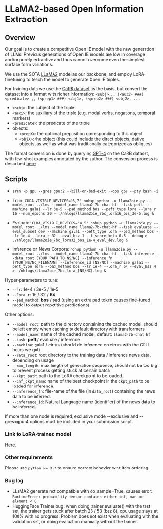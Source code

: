 # LLaMA2-based Open Information Extraction

## Overview

Our goal is to create a competitive Open IE model with the new generation of LLMs. Previous generations of Open IE models are low in coverage and/or purely extractive and thus cannot overcome even the simplest surface form variations.

We use the SOTA [LLaMA2](https://huggingface.co/docs/transformers/model_doc/llama2) model as our backbone, and employ LoRA-finetuning to teach the model to generate Open IE triples.

For training data we use the [CaRB dataset](https://github.com/dair-iitd/CaRB) as the basis, but convert the dataset into a format with richer information: 
`<subj> ,, (<auxi> ###) <predicate> ,, (<prep1> ###) <obj1>, (<prep2> ###) <obj2>, ...`

- `<subj>`: the subject of the triple
- `<auxi>`: the auxiliary of the triple (e.g. modal verbs, negations, temporal markers)
- `<predicate>`: the predicate of the triple
- objects:
    - `<prepX>`: the optional preposition corresponding to this object
    - `<objX>`: the object (this could include the direct objects, dative objects, as well as what was traditionally categorized as obliques)

The format conversion is done by querying [GPT-4](https://openai.com/research/gpt-4) on the CaRB dataset, with few-shot examples annotated by the author. The conversion process is described [here](./CaRB/data/data_conversion.md).

## Scripts

- ` srun -p gpu --gres gpu:2 --kill-on-bad-exit --qos gpu --pty bash -i `
- Train: ` CUDA_VISIBLE_DEVICES="6,7" nohup python -u llama2oie.py --model_root ../lms --model_name llama2-7b-chat-hf --task peft --machine gala1 --lr 3e-5 --pad_method bos --peft_type lora --lora_r 16 --num_epochs 20 > ./nhlogs/llama2oie_7bc_lora16_bos_3e-5.log & ` 

- Evaluate: ` CUDA_VISIBLE_DEVICES="4,5" nohup python -u llama2oie.py --model_root ../lms --model_name llama2-7b-chat-hf --task evaluate --eval_subset dev --machine gala1 --peft_type lora --pad_method bos --lr 1e-4 --lora_r 32 --eval_bsz 1 --f_score_beta 0.5 --debug > ./nhlogs/llama2oie_7bc_lora32_bos_1e-4_eval_dev.log & `

- Inference on News Corpora: ` nohup python -u llama2oie.py --model_root ../lms --model_name llama2-7b-chat-hf --task inference --data_root [YOUR_PATH_TO_NS/NC] --inference_fn [YOUR_NS/NC_FILENAME] --inference_id [NS/NC] --machine gala1 --peft_type lora --pad_method bos --lr 1e-4 --lora_r 64 --eval_bsz 4 > ./nhlogs/llama2oie_7bc_lora_[NS/NC].log & `

Hyper-parameters to tune:
- `--lr`: 1e-4 / 3e-5 / 1e-5
- `--lora_r`: 16 / 32 / **64**
- `--pad_method`: **bos** / pad (using an extra pad token causes fine-tuned model to output repetitive predictions)

Other options: 
- `--model_root`: path to the directory containing the cached model, should be left empty when caching to default directory with transformers
- `--model_name`: name of the cached model, default: `llama2-7b-chat-hf`
- `--task`: **peft** / evaluate / inference
- `--machine`: gala1 / cirrus (should do inference on cirrus with the GPU hours we got)
- `--data_root`: root directory to the training data / inference news data, depending on usage
- `--max_length`: max length of generation sequence, should not be too big to prevent process getting stuck at certain batch
- `--ckpt_path`: path to the LoRA checkpoint to be loaded.
- `--inf_ckpt_name`: name of the best checkpoint in the `ckpt_path` to be loaded for inference.
- `--inference_fn`: file-name of the file (in `data_root`) containing the news data to be inferred.
- `--inference_id`: Natural Language name (identifier) of the news data to be inferred.

If more than one node is required, exclusive mode --exclusive and --gres=gpu:4 options must be included in your submission script.

### Link to LoRA-trained model

[Here](https://huggingface.co/Teddy487/LLaMA2-7b-for-OpenIE).

### Other requirements

Please use `python >= 3.7` to ensure correct behavior w.r.t item ordering.

### Bug log
- LLaMA2 generate not compatible with do_sample=True, causes error: `RuntimeError: probability tensor contains either inf, nan or element < 0`
- HuggingFace Trainer bug: when doing trainer.evaluate() with the test set, the trainer gets stuck after batch 23 / 53 (bsz 8), cpu usage stays at 100% with no progress. Problem does not exist when evaluating with the validation set, or doing evaluation manually without the trainer.